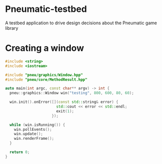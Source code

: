 Pneumatic-testbed
=================

A testbed application to drive design decisions about the Pneumatic game library

Creating a window
=================

```c++
#include <string>
#include <iostream>

#include "pneu/graphics/Window.hpp"
#include "pneu/core/MethodResult.hpp"

auto main(int argc, const char** argv) -> int {
  pneu::graphics::Window win("testing", 800, 600, 80, 60);

  win.init().onError([](const std::string& error) {
                       std::cout << error << std::endl;
                       exit(1);
                     });

  while (win.isRunning()) {
    win.pollEvents();
    win.update();
    win.renderFrame();
  }

  return 0;
}
```
